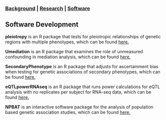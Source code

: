 ### [Background](https://SharonLutz.github.io)  | [Research](https://SharonLutz.github.io/research) | [Software](https://SharonLutz.github.io/software)

## Software Development
**pleiotropy** is an R package that tests for pleiotropic relationships of genetic regions with multiple phenotypes, which can be found [here.](https://github.com/SharonLutz/software)

**Umediation** is an R package that examines the role of unmeasured confounding in mediation analysis, which can be found [here.](https://github.com/SharonLutz/software)

**SecondaryPhenotype** is an R package that adjusts for ascertainment bias when testing for genetic associations of secondary phenotypes, which can be found [here.](https://github.com/SharonLutz/software)

**eQTLpowerRNAseq** is an R package that runs power calculations for eQTL analysis with no replicates per subject for RNA-seq data, which can be found [here.](https://github.com/SharonLutz/software)

**NPBAT** is an interactive software package for the analysis of population based genetic association studies,  which can be found [here.](https://sites.google.com/site/genenpbat/home/npbat)



